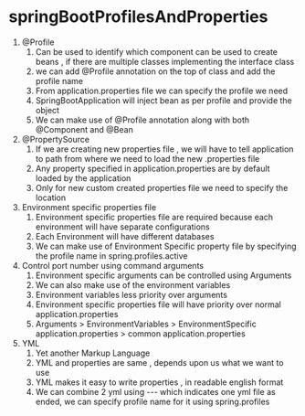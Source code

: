 # springBootProfilesAndProperties

1. @Profile
    1. Can be used to identify which component can be used to create beans , if there are multiple classes implementing
       the interface class
    2. we can add @Profile annotation on the top of class and add the profile name
    3. From application.properties file we can specify the profile we need
    4. SpringBootApplication will inject bean as per profile and provide the object
    5. We can make use of @Profile annotation along with both @Component and @Bean
2. @PropertySource
    1. If we are creating new properties file , we will have to tell application to path from where we need to load the
       new .properties file
    2. Any property specified in application.properties are by default loaded by the application
    3. Only for new custom created properties file we need to specify the location
3. Environment specific properties file
    1. Environment specific properties file are required because each environment will have separate configurations
    2. Each Environment will have different databases
    3. We can make use of Environment Specific property file by specifying the profile name in spring.profiles.active
4. Control port number using command arguments
    1. Environment specific arguments can be controlled using Arguments
    2. We can also make use of the environment variables
    3. Environment variables less priority over arguments
    4. Environment specific properties file will have priority over normal application.properties
    5. Arguments > EnvironmentVariables > EnvironmentSpecific application.properties > common application.properties
5. YML
   1. Yet another Markup Language
   2. YML and properties are same , depends upon us what we want to use
   3. YML makes it easy to write properties , in readable english format
   4. We can combine  2 yml using --- which indicates one yml file as ended, we can specify profile name for it  using spring.profiles
   